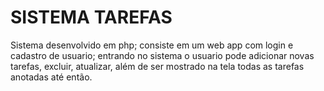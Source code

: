 # SISTEMA TAREFAS

Sistema desenvolvido em php; consiste em um web app com login e cadastro de usuario; entrando no sistema o usuario pode adicionar novas tarefas, excluir, atualizar, além de ser mostrado
na tela todas as tarefas anotadas até então.
